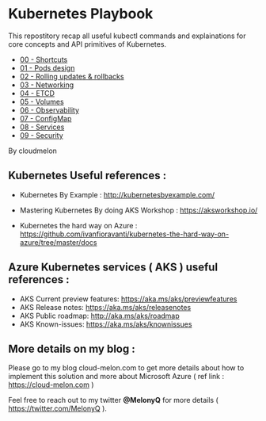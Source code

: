 # Kubernetes Playbook

This repostitory recap all useful kubectl commands and explainations for core concepts and API primitives of Kubernetes. 

- [00 - Shortcuts](https://github.com/cloudmelon/melonkube/blob/master/00%20-%20Shortcuts.md)
- [01 - Pods design](https://github.com/cloudmelon/melonkube/blob/master/01%20-%20Pods%20design.md)
- [02 - Rolling updates & rollbacks](https://github.com/cloudmelon/melonkube/blob/master/02%20-%20Rolling%20updates%20and%20rollbacks.md)
- [03 - Networking](https://github.com/cloudmelon/melonkube/blob/master/03%20-%20Networking.md)
- [04 - ETCD](https://github.com/cloudmelon/melonkube/blob/master/04%20-%20ETCD.md)
- [05 - Volumes](https://github.com/cloudmelon/melonkube/blob/master/05%20-%20Volumes.md)
- [06 - Observability](https://github.com/cloudmelon/melonkube/blob/master/06%20-%20Observability.md)
- [07 - ConfigMap](https://github.com/cloudmelon/melonkube/blob/master/07%20-%20ConfigMap.md)
- [08 - Services](https://github.com/cloudmelon/melonkube/blob/master/08%20-%20Services.md)
- [09 - Security](https://github.com/cloudmelon/melonkube/blob/master/09%20-%20Security.md)

By cloudmelon


## Kubernetes Useful references : 

- Kubernetes By Example : 
  http://kubernetesbyexample.com/  
  
- Mastering Kubernetes By doing AKS Workshop : 
  https://aksworkshop.io/

- Kubernetes the hard way on Azure : 
  https://github.com/ivanfioravanti/kubernetes-the-hard-way-on-azure/tree/master/docs


## Azure Kubernetes services ( AKS ) useful references : 

- AKS Current preview features: https://aka.ms/aks/previewfeatures
- AKS Release notes: https://aka.ms/aks/releasenotes
- AKS Public roadmap: http://aka.ms/aks/roadmap
- AKS Known-issues: https://aka.ms/aks/knownissues


## More details on my blog : 

Please go to my blog cloud-melon.com to get more details about how to implement this solution and more about Microsoft Azure ( ref link : https://cloud-melon.com )

Feel free to reach out to my twitter **@MelonyQ** for more details ( https://twitter.com/MelonyQ ). 